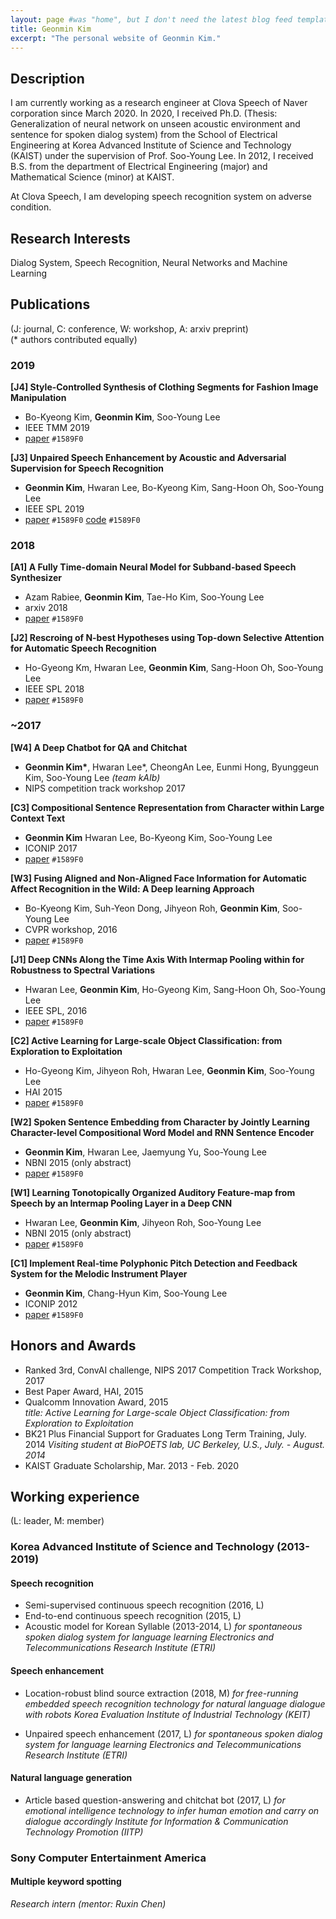 ```yaml
---
layout: page #was "home", but I don't need the latest blog feed template on the homepage
title: Geonmin Kim
excerpt: "The personal website of Geonmin Kim."
---
```


## Description
I am currently working as a research engineer at Clova Speech of Naver corporation since March 2020. In 2020, I received Ph.D. (Thesis: Generalization of neural network on unseen acoustic environment and sentence for spoken dialog system) from the School of Electrical Engineering at Korea Advanced Institute of Science and Technology (KAIST) under the supervision of Prof. Soo-Young Lee. In 2012, I received B.S. from the department of Electrical Engineering (major) and Mathematical Science (minor) at KAIST.

At Clova Speech, I am developing speech recognition system on adverse condition.

## Research Interests
Dialog System, Speech Recognition, Neural Networks and Machine Learning

## Publications
(J: journal, C: conference, W: workshop, A: arxiv preprint)  
(* authors contributed equally)

### 2019
**[J4] Style-Controlled Synthesis of Clothing Segments for Fashion Image Manipulation**
* Bo-Kyeong Kim, **Geonmin Kim**, Soo-Young Lee
* IEEE TMM 2019
* [paper](https://ieeexplore.ieee.org/document/8770290) `#1589F0`

**[J3] Unpaired Speech Enhancement by Acoustic and Adversarial Supervision for Speech Recognition**
* **Geonmin Kim**, Hwaran Lee, Bo-Kyeong Kim, Sang-Hoon Oh, Soo-Young Lee
* IEEE SPL 2019
* [paper](https://ieeexplore.ieee.org/document/8528843) `#1589F0` [code](https://github.com/lifelongeek/AAS_enhancement) `#1589F0`


### 2018
**[A1] A Fully Time-domain Neural Model for Subband-based Speech Synthesizer**
* Azam Rabiee, **Geonmin Kim**, Tae-Ho Kim, Soo-Young Lee
* arxiv 2018
* [paper](https://arxiv.org/abs/1810.05319) `#1589F0`

**[J2] Rescroing of N-best Hypotheses using Top-down Selective Attention for Automatic Speech Recognition**
*  Ho-Gyeong Km, Hwaran Lee, **Geonmin Kim**, Sang-Hoon Oh, Soo-Young Lee
* IEEE SPL 2018
* [paper](https://ieeexplore.ieee.org/document/8105863) `#1589F0`

### ~2017
**[W4] A Deep Chatbot for QA and Chitchat**
* **Geonmin Kim\***, Hwaran Lee\*, CheongAn Lee, Eunmi Hong, Byunggeun Kim, Soo-Young Lee *(team kAIb)*
* NIPS competition track workshop 2017

**[C3] Compositional Sentence Representation from Character within Large Context Text**
* **Geonmin Kim** Hwaran Lee, Bo-Kyeong Kim, Soo-Young Lee
* ICONIP 2017
* [paper](https://arxiv.org/abs/1605.00482) `#1589F0`

**[W3] Fusing Aligned and Non-Aligned Face Information for Automatic Affect Recognition in the Wild: A Deep learning Approach** 
* Bo-Kyeong Kim, Suh-Yeon Dong, Jihyeon Roh, **Geonmin Kim**, Soo-Young Lee
* CVPR workshop, 2016
* [paper](https://ieeexplore.ieee.org/abstract/document/7789677) `#1589F0`

**[J1] Deep CNNs Along the Time Axis With Intermap Pooling within for Robustness to Spectral Variations**
* Hwaran Lee, **Geonmin Kim**, Ho-Gyeong Kim, Sang-Hoon Oh, Soo-Young Lee
* IEEE SPL, 2016
* [paper](https://ieeexplore.ieee.org/document/7508979) `#1589F0`

**[C2] Active Learning for Large-scale Object Classification: from Exploration to Exploitation**
* Ho-Gyeong Kim, Jihyeon Roh, Hwaran Lee, **Geonmin Kim**, Soo-Young Lee
* HAI 2015
* [paper](https://dl.acm.org/doi/10.1145/2814940.2814989) `#1589F0`

**[W2] Spoken Sentence Embedding from Character by Jointly Learning Character-level Compositional Word Model and RNN Sentence Encoder**
* **Geonmin Kim**, Hwaran Lee, Jaemyung Yu, Soo-Young Lee
* NBNI 2015 (only abstract)
* [paper](https://github.com/lifelongeek/lifelongeek.github.io/blob/master/NBNI2015_abstract_geonmin.pdf) `#1589F0`

**[W1] Learning Tonotopically Organized Auditory Feature-map from Speech by an Intermap Pooling Layer in a Deep CNN**
* Hwaran Lee, **Geonmin Kim**, Jihyeon Roh, Soo-Young Lee
* NBNI 2015 (only abstract)
* [paper](https://github.com/lifelongeek/lifelongeek.github.io/blob/master/NBNI2015_abstract_hwaran.pdf) `#1589F0`

**[C1] Implement Real-time Polyphonic Pitch Detection and Feedback System for the Melodic Instrument Player**
* **Geonmin Kim**, Chang-Hyun Kim, Soo-Young Lee
* ICONIP 2012
* [paper](https://link.springer.com/content/pdf/10.1007%2F978-3-642-34478-7_18.pdf) `#1589F0`

## Honors and Awards
* Ranked 3rd, ConvAI challenge, NIPS 2017 Competition Track Workshop, 2017
* Best Paper Award, HAI, 2015
* Qualcomm Innovation Award, 2015  
*title: Active Learning for Large-scale Object Classification: from Exploration to Exploitation*
* BK21 Plus Financial Support for Graduates Long Term Training, July. 2014
*Visiting student at BioPOETS lab, UC Berkeley, U.S., July. - August. 2014*
* KAIST Graduate Scholarship, Mar. 2013 - Feb. 2020
 
## Working experience
(L: leader, M: member)

### Korea Advanced Institute of Science and Technology (2013-2019)
#### Speech recognition
* Semi-supervised continuous speech recognition (2016, L)
* End-to-end continuous speech recognition (2015, L)
* Acoustic model for Korean Syllable (2013-2014, L)
*for spontaneous spoken dialog system for language learning Electronics and Telecommunications Research Institute (ETRI)*

#### Speech enhancement
* Location-robust blind source extraction (2018, M)
*for free-running embedded speech recognition technology for natural language dialogue with robots Korea Evaluation Institute of Industrial Technology (KEIT)*

* Unpaired speech enhancement (2017, L)
*for spontaneous spoken dialog system for language learning Electronics and Telecommunications Research Institute (ETRI)*

#### Natural language generation
* Article based question-answering and chitchat bot (2017, L)
*for emotional intelligence technology to infer human emotion and carry on dialogue accordingly Institute for Information & Communication Technology Promotion (IITP)*

### Sony Computer Entertainment America
#### Multiple keyword spotting
*Research intern (mentor: Ruxin Chen)*



